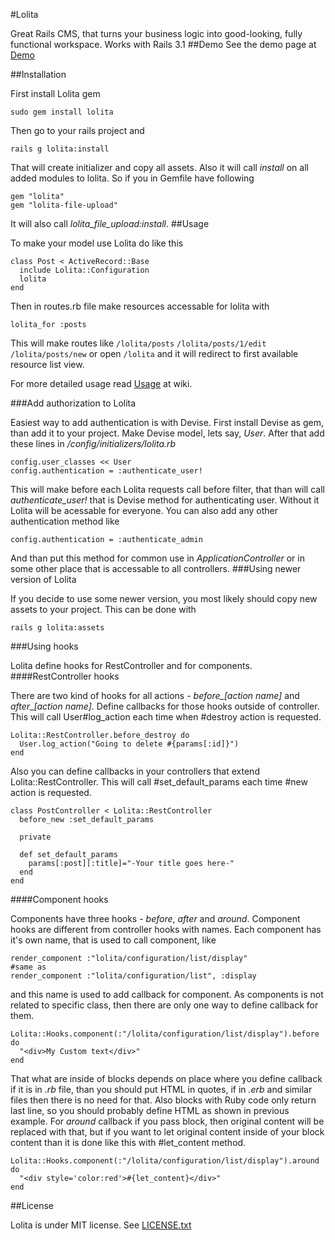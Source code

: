 #Lolita

Great Rails CMS, that turns your business logic into good-looking, fully functional workspace. 
Works with Rails 3.1
##Demo
See the demo page at [Demo](http://lolita-demo.ithouse.lv)

##Installation

First install Lolita gem
  
    sudo gem install lolita

Then go to your rails project and 
  
    rails g lolita:install

That will create initializer and copy all assets.
Also it will call *install* on all added modules to lolita. 
So if you in Gemfile have following
  
    gem "lolita"
    gem "lolita-file-upload"
It will also call *lolita_file_upload:install*.
##Usage
 
To make your model use Lolita do like this

    class Post < ActiveRecord::Base
      include Lolita::Configuration
      lolita
    end
Then in routes.rb file make resources accessable for lolita with  
  
    lolita_for :posts
This will make routes like
  `/lolita/posts`
  `/lolita/posts/1/edit`
  `/lolita/posts/new`
or open `/lolita` and it will redirect to first available resource list view.

For more detailed usage read [Usage](https://github.com/ithouse/lolita/wiki/Usage) at wiki.

###Add authorization to Lolita

Easiest way to add authentication is with Devise. First install Devise as gem, than add it to your project.
Make Devise model, lets say, *User*. After that add these lines in */config/initializers/lolita.rb*

    config.user_classes << User
    config.authentication = :authenticate_user!
This will make before each Lolita requests call before filter, that than will call *authenticate_user!*
that is Devise method for authenticating user. Without it Lolita will be acessable for everyone.
You can also add any other authentication method like
  
    config.authentication = :authenticate_admin
And than put this method for common use in *ApplicationController* or in some other place that is accessable
to all controllers.
###Using newer version of Lolita

If you decide to use some newer version, you most likely should copy new assets to your project. 
This can be done with
  
    rails g lolita:assets
###Using hooks

Lolita define hooks for RestController and for components.
####RestController hooks

There are two kind of hooks for all actions - *before_[action name]* and *after_[action name]*.
Define callbacks for those hooks outside of controller. This will call User#log_action each time when #destroy 
action is requested.

    Lolita::RestController.before_destroy do
      User.log_action("Going to delete #{params[:id]}") 
    end
Also you can define callbacks in your controllers that extend Lolita::RestController. This will call #set\_default\_params
each time #new action is requested.

    class PostController < Lolita::RestController
      before_new :set_default_params

      private

      def set_default_params
        params[:post][:title]="-Your title goes here-"
      end
    end
####Component hooks

Components have three hooks - *before*, *after* and *around*.
Component hooks are different from controller hooks with names. Each component has it's own name, that is used to
call component, like

    render_component :"lolita/configuration/list/display"
    #same as
    render_component :"lolita/configuration/list", :display
and this name is used to add callback for component. As components is not related to specific class, then there
are only one way to define callback for them.

    Lolita::Hooks.component(:"/lolita/configuration/list/display").before do
      "<div>My Custom text</div>"
    end
That what are inside of blocks depends on place where you define callback if it is in _.rb_ file, than you
should put HTML in quotes, if in _.erb_ and similar files then there is no need for that. Also blocks with 
Ruby code only return last line, so you should probably define HTML as shown in previous example.
For _around_ callback if you pass block, then original content will be replaced with that, but if you want
to let original content inside of your block content than it is done like this with #let_content method.

    Lolita::Hooks.component(:"/lolita/configuration/list/display").around do
      "<div style='color:red'>#{let_content}</div>"
    end
##License

Lolita is under MIT license. See [LICENSE.txt](https://github.com/ithouse/lolita/blob/master/LICENSE.txt)